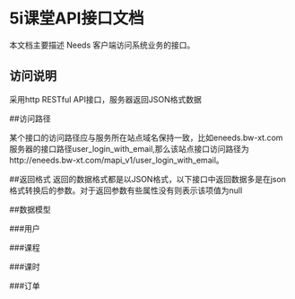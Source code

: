 # 5i课堂API接口文档

本文档主要描述 Needs 客户端访问系统业务的接口。

## 访问说明
采用http RESTful API接口，服务器返回JSON格式数据

##访问路径

某个接口的访问路径应与服务所在站点域名保持一致，比如eneeds.bw-xt.com 服务器的接口路径user_login_with_email,那么该站点接口访问路径为http://eneeds.bw-xt.com/mapi_v1/user_login_with_email。

##返回格式
返回的数据格式都是以JSON格式，以下接口中返回数据多是在json格式转换后的参数。对于返回参数有些属性没有则表示该项值为null


##数据模型

###用户



###课程

###课时

###订单


